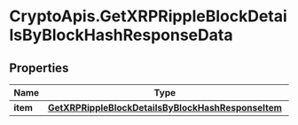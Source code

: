 # CryptoApis.GetXRPRippleBlockDetailsByBlockHashResponseData

## Properties

Name | Type | Description | Notes
------------ | ------------- | ------------- | -------------
**item** | [**GetXRPRippleBlockDetailsByBlockHashResponseItem**](GetXRPRippleBlockDetailsByBlockHashResponseItem.md) |  | 


